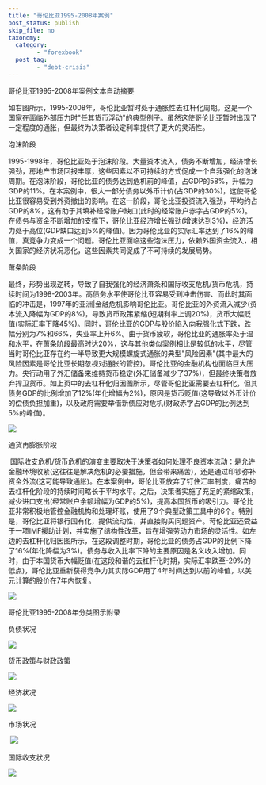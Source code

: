 ```yaml
---
title: "哥伦比亚1995-2008年案例"
post_status: publish
skip_file: no
taxonomy:
  category:
        - "forexbook"
  post_tag:
        - "debt-crisis"
---
```


哥伦比亚1995-2008年案例文本自动摘要

如右图所示，1995-2008年，哥伦比亚暂时处于通胀性去杠杆化周期。这是一个国家在面临外部压力时"任其货币浮动"的典型例子。虽然这使哥伦比亚暂时出现了一定程度的通胀，但最终为决策者设定利率提供了更大的灵活性。

泡沫阶段

1995-1998年，哥伦比亚处于泡沫阶段。大量资本流入，债务不断增加，经济增长强劲，房地产市场回报丰厚，这些因素以不可持续的方式促成一个自我强化的泡沫周期。在泡沫阶段，哥伦比亚的债务达到危机前的峰值，占GDP的58%，升幅为GDP的11%。在本案例中，很大一部分债务以外币计价(占GDP的30%)，这使哥伦比亚很容易受到外资撤出的影响。在这一阶段，哥伦比亚投资流入强劲，平均约占GDP的8%，这有助于其填补经常账户缺口(此时的经常账户赤字占GDP的5%)。在债务与资金不断增加的支撑下，哥伦比亚经济增长强劲(增速达到3%)，经济活力处于高位(GDP缺口达到5%的峰值)。因为哥伦比亚的实际汇率达到了16%的峰值，真竞争力变成一个问题。哥伦比亚面临这些泡沫压力，依赖外国资金流入，相关国家的经济状况恶化，这些因素共同促成了不可持续的发展局势。

萧条阶段

最终，形势出现逆转，导致了自我强化的经济萧条和国际收支危机/货币危机，持续时间为1998-2003年。高债务水平使哥伦比亚容易受到冲击伤害、而此时其面临的冲击是，1997年的亚洲|金融危机影响哥伦比亚。哥伦比亚的外资流入减少(资本流入降幅为GDP的8%)，导致货币政策紧缩(短期利率上调20%)，货币大幅贬值(实际汇率下降45%)。同时，哥伦比亚的GDP与股价陷入向我强化式下跌，跌幅分别为7%和66%，失业率上升6%。由于货币疲软，哥伦比亚的通胀率处于温和水平，在萧条阶段最高时达20%，这与其他类似案例相比是较低的水平，尽管当时哥伦比亚存在约一半导致更大规模螺旋式通胀的典型"风险因素"(其中最大的风险因素是哥伦比亚长期忽视对通胀的管控)。哥伦比亚的金融机构也面临巨大压力。央行动用了外汇储备来维持货币稳定(外汇储备减少了37%)，但最终决策者放弃捍卫货币。如上页中的去杠杆化归因图所示，尽管哥伦比亚需要去杠杆化，但其债务GDP的比例增加了12%(年化增幅为2%)，原因是货币贬值(这导致以外币计价的偿债负担加重)，以及政府需要举借新债应对危机(财政赤字占GDP的比例达到5%的峰值)。

![](https://img.dgrhw.net/upload/images/0/forexbook/2020/09/23/165403298.jpg)

通货再膨胀阶段

 国际收支危机/货币危机的演变主要取决于决策者如何处理不良资本流动：是允许金融环境收紧(这往往是解决危机的必要措施，但会带来痛苦)，还是通过印钞弥补资金外流(这可能导致通胀)。在本案例中，哥伦比亚放弃了钉住汇率制度，痛苦的去杠杆化阶段的持续时间略长于平均水平。之后，决策者实施了充足的紧缩政策，减少进口支出(经常账户余额增幅为GDP的5%)，提高本国货币的吸引力。哥伦比亚非常积极地管控金融机构和处理坏账，使用了9个典型政策工具中的6个。特别是，哥伦比亚将银行国有化，提供流动性，并直接购买问题资产。苛伦比亚还受益于一项IMF援助计划，并实施了结构性改革，旨在增强劳动力市场的灵活性。如左边的去杠杆化归因图所示，在这段调整时期，哥伦比亚的债务占GDP的比例下降了16%(年化降幅为3%)。债务与收入比率下降的主要原因是名义收入增加。同时，由于本国货币大幅贬值(在这段和谐的去杠杆化时期，实际汇率跌至-29%的低点)，哥伦比亚重新获得竞争力其实际GDP用了4年时间达到以前的峰值，以美元计算的股价在7年内恢复。

![](https://img.dgrhw.net/upload/images/0/forexbook/2020/09/23/165451782.jpg)

哥伦比亚1995-2008年分类图示附录

负债状况

![](https://img.dgrhw.net/upload/images/forexbook/2020/07/22/174841931.png)

货币政策与财政政策

![](https://img.dgrhw.net/upload/images/forexbook/2020/07/22/174853244.png)

经济状况

![](https://img.dgrhw.net/upload/images/forexbook/2020/07/22/174905978.png)

市场状况

 ![](https://img.dgrhw.net/upload/images/forexbook/2020/07/22/174920713.png)

国际收支状况

![](https://img.dgrhw.net/upload/images/forexbook/2020/07/22/174939151.png)
